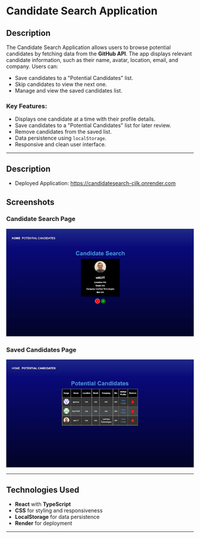 # Candidate Search Application

## Description

The Candidate Search Application allows users to browse potential candidates by fetching data from the **GitHub API**. The app displays relevant candidate information, such as their name, avatar, location, email, and company. Users can:
- Save candidates to a "Potential Candidates" list.
- Skip candidates to view the next one.
- Manage and view the saved candidates list.

### Key Features:
- Displays one candidate at a time with their profile details.
- Save candidates to a "Potential Candidates" list for later review.
- Remove candidates from the saved list.
- Data persistence using `localStorage`.
- Responsive and clean user interface.

---
## Description
- Deployed Application: https://candidatesearch-cjlk.onrender.com


## Screenshots

### Candidate Search Page
![Candidate Search](./Assets/PotentialCandidates.png)

### Saved Candidates Page
![Saved Candidates](./Assets/SavedItems.png)

---

## Technologies Used

- **React** with **TypeScript**
- **CSS** for styling and responsiveness
- **LocalStorage** for data persistence
- **Render** for deployment

---
